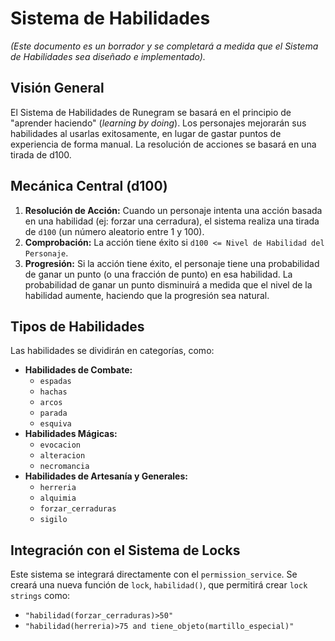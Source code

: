 # Sistema de Habilidades

*(Este documento es un borrador y se completará a medida que el Sistema de Habilidades sea diseñado e implementado).*

## Visión General

El Sistema de Habilidades de Runegram se basará en el principio de "aprender haciendo" (*learning by doing*). Los personajes mejorarán sus habilidades al usarlas exitosamente, en lugar de gastar puntos de experiencia de forma manual. La resolución de acciones se basará en una tirada de d100.

## Mecánica Central (d100)

1.  **Resolución de Acción:** Cuando un personaje intenta una acción basada en una habilidad (ej: forzar una cerradura), el sistema realiza una tirada de `d100` (un número aleatorio entre 1 y 100).
2.  **Comprobación:** La acción tiene éxito si `d100 <= Nivel de Habilidad del Personaje`.
3.  **Progresión:** Si la acción tiene éxito, el personaje tiene una probabilidad de ganar un punto (o una fracción de punto) en esa habilidad. La probabilidad de ganar un punto disminuirá a medida que el nivel de la habilidad aumente, haciendo que la progresión sea natural.

## Tipos de Habilidades

Las habilidades se dividirán en categorías, como:

*   **Habilidades de Combate:**
    *   `espadas`
    *   `hachas`
    *   `arcos`
    *   `parada`
    *   `esquiva`
*   **Habilidades Mágicas:**
    *   `evocacion`
    *   `alteracion`
    *   `necromancia`
*   **Habilidades de Artesanía y Generales:**
    *   `herreria`
    *   `alquimia`
    *   `forzar_cerraduras`
    *   `sigilo`

## Integración con el Sistema de Locks

Este sistema se integrará directamente con el `permission_service`. Se creará una nueva función de `lock`, `habilidad()`, que permitirá crear `lock strings` como:

*   `"habilidad(forzar_cerraduras)>50"`
*   `"habilidad(herreria)>75 and tiene_objeto(martillo_especial)"`